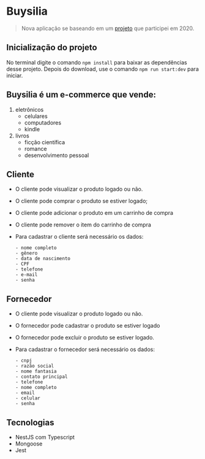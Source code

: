 # Buysilia

> Nova aplicação se baseando em um [projeto](https://github.com/Felipe-Streva/Buysilia) que participei em 2020.


## Inicialização do projeto

No terminal digite o comando `npm install` para baixar as dependências desse projeto. Depois do download, use o comando `npm run start:dev` para iniciar.


## Buysilia é um e-commerce que vende:

1. eletrônicos
   - celulares
   - computadores
   - kindle
2. livros
   - ficção científica
   - romance
   - desenvolvimento pessoal

## Cliente

- O cliente pode visualizar o produto logado ou não.

- O cliente pode comprar o produto se estiver logado;

- O cliente pode adicionar o produto em um carrinho de compra

- O cliente pode remover o item do carrinho de compra

- Para cadastrar o cliente será necessário os dados:

      - nome completo
      - gênero
      - data de nascimento
      - CPF
      - telefone
      - e-mail
      - senha

## Fornecedor

- O cliente pode visualizar o produto logado ou não.
- O fornecedor pode cadastrar o produto se estiver logado
- O fornecedor pode excluir o produto se estiver logado.
- Para cadastrar o fornecedor será necessário os dados:

      - cnpj
      - razão social
      - nome fantasia
      - contato principal
      - telefone
      - nome completo
      - email
      - celular
      - senha

## Tecnologias

- NestJS com Typescript
- Mongoose
- Jest

